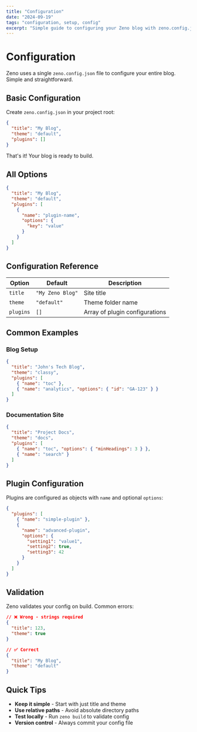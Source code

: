 ```yaml
---
title: "Configuration"
date: "2024-09-19"
tags: "configuration, setup, config"
excerpt: "Simple guide to configuring your Zeno blog with zeno.config.json."
---
```


# Configuration

Zeno uses a single `zeno.config.json` file to configure your entire blog. Simple and straightforward.

## Basic Configuration

Create `zeno.config.json` in your project root:

```json
{
  "title": "My Blog",
  "theme": "default",
  "plugins": []
}
```

That's it! Your blog is ready to build.

## All Options

```json
{
  "title": "My Blog",
  "theme": "default",
  "plugins": [
    {
      "name": "plugin-name",
      "options": {
        "key": "value"
      }
    }
  ]
}
```

## Configuration Reference

| Option | Default | Description |
|--------|---------|-------------|
| `title` | `"My Zeno Blog"` | Site title |
| `theme` | `"default"` | Theme folder name |
| `plugins` | `[]` | Array of plugin configurations |

## Common Examples

### Blog Setup
```json
{
  "title": "John's Tech Blog",
  "theme": "classy",
  "plugins": [
    { "name": "toc" },
    { "name": "analytics", "options": { "id": "GA-123" } }
  ]
}
```

### Documentation Site
```json
{
  "title": "Project Docs",
  "theme": "docs",
  "plugins": [
    { "name": "toc", "options": { "minHeadings": 3 } },
    { "name": "search" }
  ]
}
```

## Plugin Configuration

Plugins are configured as objects with `name` and optional `options`:

```json
{
  "plugins": [
    { "name": "simple-plugin" },
    {
      "name": "advanced-plugin",
      "options": {
        "setting1": "value1",
        "setting2": true,
        "setting3": 42
      }
    }
  ]
}
```

## Validation

Zeno validates your config on build. Common errors:

```json
// ❌ Wrong - strings required
{
  "title": 123,
  "theme": true
}

// ✅ Correct
{
  "title": "My Blog",
  "theme": "default"
}
```

## Quick Tips

- **Keep it simple** - Start with just title and theme
- **Use relative paths** - Avoid absolute directory paths
- **Test locally** - Run `zeno build` to validate config
- **Version control** - Always commit your config file
